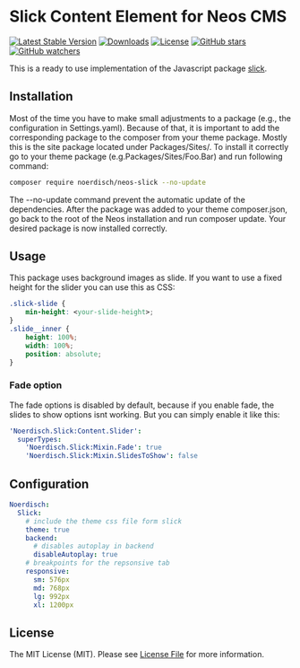 # Slick Content Element for Neos CMS 
[![Latest Stable Version](https://poser.pugx.org/noerdisch/neos-slick/v/stable)](https://packagist.org/packages/noerdisch/neos-slick)
[![Downloads](https://img.shields.io/packagist/dt/noerdisch/neos-slick.svg)](https://packagist.org/packages/noerdisch/neos-slick)
[![License](https://img.shields.io/github/license/noerdisch/neos-slick.svg)](LICENSE)
[![GitHub stars](https://img.shields.io/github/stars/noerdisch/neos-slick.svg?style=social&label=Stars)](https://github.com/noerdisch/neos-slick/stargazers)
[![GitHub watchers](https://img.shields.io/github/watchers/noerdisch/neos-slick.svg?style=social&label=Watch)](https://github.com/noerdisch/neos-slick/subscription)

This is a ready to use implementation of the Javascript package [slick](http://kenwheeler.github.io/slick/). 

## Installation
Most of the time you have to make small adjustments to a package (e.g., the configuration in Settings.yaml). Because of that, it is important to add the corresponding package to the composer from your theme package. Mostly this is the site package located under Packages/Sites/. To install it correctly go to your theme package (e.g.Packages/Sites/Foo.Bar) and run following command:

```bash
composer require noerdisch/neos-slick --no-update
```

The --no-update command prevent the automatic update of the dependencies. After the package was added to your theme composer.json, go back to the root of the Neos installation and run composer update. Your desired package is now installed correctly.

## Usage
This package uses background images as slide.  If you want to use a fixed height for the slider you can use this as CSS:

```css
.slick-slide {
    min-height: <your-slide-height>;
}
.slide__inner {
    height: 100%;
    width: 100%;
    position: absolute;
}
```

### Fade option
The fade options is disabled by default, because if you enable fade, the slides to show options isnt working. But you can simply enable it like this:

```yaml
'Noerdisch.Slick:Content.Slider':
  superTypes:
    'Noerdisch.Slick:Mixin.Fade': true 
    'Noerdisch.Slick:Mixin.SlidesToShow': false
```

## Configuration

```yaml
Noerdisch:
  Slick:
    # include the theme css file form slick
    theme: true
    backend:
      # disables autoplay in backend
      disableAutoplay: true
    # breakpoints for the repsonsive tab
    responsive:
      sm: 576px
      md: 768px
      lg: 992px
      xl: 1200px

```

## License
The MIT License (MIT). Please see [License File](LICENSE) for more information.
